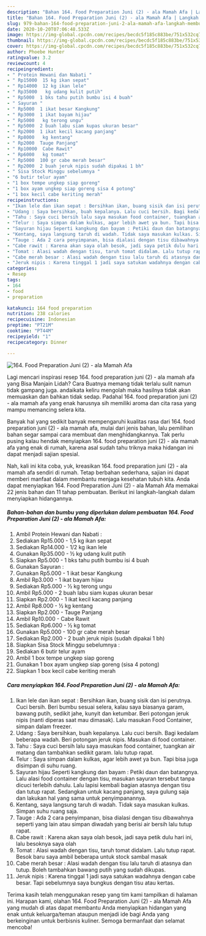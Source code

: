 ```yaml
---
description: "Bahan 164. Food Preparation Juni (2) - ala Mamah Afa | Langkah Membuat 164. Food Preparation Juni (2) - ala Mamah Afa Yang Sempurna"
title: "Bahan 164. Food Preparation Juni (2) - ala Mamah Afa | Langkah Membuat 164. Food Preparation Juni (2) - ala Mamah Afa Yang Sempurna"
slug: 979-bahan-164-food-preparation-juni-2-ala-mamah-afa-langkah-membuat-164-food-preparation-juni-2-ala-mamah-afa-yang-sempurna
date: 2020-10-20T07:06:48.533Z
image: https://img-global.cpcdn.com/recipes/becdc5f185c883be/751x532cq70/164-food-preparation-juni-2-ala-mamah-afa-foto-resep-utama.jpg
thumbnail: https://img-global.cpcdn.com/recipes/becdc5f185c883be/751x532cq70/164-food-preparation-juni-2-ala-mamah-afa-foto-resep-utama.jpg
cover: https://img-global.cpcdn.com/recipes/becdc5f185c883be/751x532cq70/164-food-preparation-juni-2-ala-mamah-afa-foto-resep-utama.jpg
author: Phoebe Hunter
ratingvalue: 3.2
reviewcount: 4
recipeingredient:
- " Protein Hewani dan Nabati "
- " Rp15000  15 kg ikan sepat"
- " Rp14000  12 kg ikan lele"
- " Rp35000   kg udang kulit putih"
- " Rp5000  1 bks tahu putih bumbu isi 4 buah"
- " Sayuran "
- " Rp5000  1 ikat besar Kangkung"
- " Rp3000  1 ikat bayam hijau"
- " Rp5000   kg terong ungu"
- " Rp5000  2 buah labu siam kupas ukuran besar"
- " Rp2000  1 ikat kecil kacang panjang"
- " Rp8000   kg kentang"
- " Rp2000  Tauge Panjang"
- " Rp10000  Cabe Rawit"
- " Rp6000   kg tomat"
- " Rp5000  100 gr cabe merah besar"
- " Rp2000  2 buah jeruk nipis sudah dipakai 1 bh"
- " Sisa Stock Minggu sebelumnya "
- "6 butir telur ayam"
- "1 box tempe ungkep siap goreng"
- "1 box ayam ungkep siap goreng sisa 4 potong"
- "1 box kecil cabe keriting merah"
recipeinstructions:
- "Ikan lele dan ikan sepat : Bersihkan ikan, buang sisik dan isi perutnya. Cuci bersih. Beri bumbu sesuai selera, kalau saya biasanya garam, bawang putih, sedikit jahe, kunyit dan ketumbar. Beri potongan jeruk nipis (nanti diperas saat mau dimasak). Lalu masukan Food Container, simpan dalam freezer."
- "Udang : Saya bersihkan, buah kepalanya. Lalu cuci bersih. Bagi kedalam beberapa wadah. Beri potongan jeruk nipis. Masukan di food container."
- "Tahu : Saya cuci bersih lalu saya masukan food container, tuangkan air matang dan tambahkan sedikit garam. lalu tutup rapat."
- "Telur : Saya simpan dalam kulkas, agar lebih awet ya bun. Tapi bisa juga disimpan di suhu ruang."
- "Sayuran hijau Seperti kangkung dan bayam : Petiki daun dan batangnya. Lalu alasi food container dengan tisu, masukan sayuran tersebut tanpa dicuci terlebih dahulu. Lalu lapisi kembali bagian atasnya dengan tisu dan tutup rapat. Sedangkan untuk kacang panjang, saya gulung saja dan lakukan hal yang sama untuk penyimpanannya."
- "Kentang, saya langsung taruh di wadah. Tidak saya masukan kulkas. Simpan suhu ruang saja."
- "Tauge : Ada 2 cara penyimpanan, bisa dialasi dengan tisu dibawahnya seperti yang lain atau simpan diwadah yang berisi air bersih lalu tutup rapat."
- "Cabe rawit : Karena akan saya olah besok, jadi saya petik dulu hari ini, lalu besoknya saya olah"
- "Tomat : Alasi wadah dengan tisu, taruh tomat didalam. Lalu tutup rapat. Besok baru saya ambil beberapa untuk stock sambal masak"
- "Cabe merah besar : Alasi wadah dengan tisu lalu taruh di atasnya dan tutup. Boleh tambahkan bawang putih yang sudah dikupas."
- "Jeruk nipis : Karena tinggal 1 jadi saya satukan wadahnya dengan cabe besar. Tapi sebelumnya saya bungkus dengan tisu atau kertas."
categories:
- Resep
tags:
- 164
- food
- preparation

katakunci: 164 food preparation 
nutrition: 238 calories
recipecuisine: Indonesian
preptime: "PT21M"
cooktime: "PT44M"
recipeyield: "1"
recipecategory: Dinner

---
```



![164. Food Preparation Juni (2) - ala Mamah Afa](https://img-global.cpcdn.com/recipes/becdc5f185c883be/751x532cq70/164-food-preparation-juni-2-ala-mamah-afa-foto-resep-utama.jpg)

Lagi mencari inspirasi resep 164. food preparation juni (2) - ala mamah afa yang Bisa Manjain Lidah? Cara Buatnya memang tidak terlalu sulit namun tidak gampang juga. andaikata keliru mengolah maka hasilnya tidak akan memuaskan dan bahkan tidak sedap. Padahal 164. food preparation juni (2) - ala mamah afa yang enak harusnya sih memiliki aroma dan cita rasa yang mampu memancing selera kita.



Banyak hal yang sedikit banyak mempengaruhi kualitas rasa dari 164. food preparation juni (2) - ala mamah afa, mulai dari jenis bahan, lalu pemilihan bahan segar sampai cara membuat dan menghidangkannya. Tak perlu pusing kalau hendak menyiapkan 164. food preparation juni (2) - ala mamah afa yang enak di rumah, karena asal sudah tahu triknya maka hidangan ini dapat menjadi sajian spesial.


Nah, kali ini kita coba, yuk, kreasikan 164. food preparation juni (2) - ala mamah afa sendiri di rumah. Tetap berbahan sederhana, sajian ini dapat memberi manfaat dalam membantu menjaga kesehatan tubuh kita. Anda dapat menyiapkan 164. Food Preparation Juni (2) - ala Mamah Afa memakai 22 jenis bahan dan 11 tahap pembuatan. Berikut ini langkah-langkah dalam menyiapkan hidangannya.

<!--inarticleads1-->

##### Bahan-bahan dan bumbu yang diperlukan dalam pembuatan 164. Food Preparation Juni (2) - ala Mamah Afa:

1. Ambil  Protein Hewani dan Nabati :
1. Sediakan  Rp15.000 - 1,5 kg ikan sepat
1. Sediakan  Rp14.000 - 1/2 kg ikan lele
1. Gunakan  Rp35.000 - ½ kg udang kulit putih
1. Siapkan  Rp5.000 - 1 bks tahu putih bumbu isi 4 buah
1. Gunakan  Sayuran :
1. Gunakan  Rp5.000 - 1 ikat besar Kangkung
1. Ambil  Rp3.000 - 1 ikat bayam hijau
1. Sediakan  Rp5.000 - ½ kg terong ungu
1. Ambil  Rp5.000 - 2 buah labu siam kupas ukuran besar
1. Siapkan  Rp2.000 - 1 ikat kecil kacang panjang
1. Ambil  Rp8.000 - ½ kg kentang
1. Siapkan  Rp2.000 - Tauge Panjang
1. Ambil  Rp10.000 - Cabe Rawit
1. Sediakan  Rp6.000 - ½ kg tomat
1. Gunakan  Rp5.000 - 100 gr cabe merah besar
1. Sediakan  Rp2.000 - 2 buah jeruk nipis (sudah dipakai 1 bh)
1. Siapkan  Sisa Stock Minggu sebelumnya :
1. Sediakan 6 butir telur ayam
1. Ambil 1 box tempe ungkep siap goreng
1. Gunakan 1 box ayam ungkep siap goreng (sisa 4 potong)
1. Siapkan 1 box kecil cabe keriting merah




<!--inarticleads2-->

##### Cara menyiapkan 164. Food Preparation Juni (2) - ala Mamah Afa:

1. Ikan lele dan ikan sepat : Bersihkan ikan, buang sisik dan isi perutnya. Cuci bersih. Beri bumbu sesuai selera, kalau saya biasanya garam, bawang putih, sedikit jahe, kunyit dan ketumbar. Beri potongan jeruk nipis (nanti diperas saat mau dimasak). Lalu masukan Food Container, simpan dalam freezer.
1. Udang : Saya bersihkan, buah kepalanya. Lalu cuci bersih. Bagi kedalam beberapa wadah. Beri potongan jeruk nipis. Masukan di food container.
1. Tahu : Saya cuci bersih lalu saya masukan food container, tuangkan air matang dan tambahkan sedikit garam. lalu tutup rapat.
1. Telur : Saya simpan dalam kulkas, agar lebih awet ya bun. Tapi bisa juga disimpan di suhu ruang.
1. Sayuran hijau Seperti kangkung dan bayam : Petiki daun dan batangnya. Lalu alasi food container dengan tisu, masukan sayuran tersebut tanpa dicuci terlebih dahulu. Lalu lapisi kembali bagian atasnya dengan tisu dan tutup rapat. Sedangkan untuk kacang panjang, saya gulung saja dan lakukan hal yang sama untuk penyimpanannya.
1. Kentang, saya langsung taruh di wadah. Tidak saya masukan kulkas. Simpan suhu ruang saja.
1. Tauge : Ada 2 cara penyimpanan, bisa dialasi dengan tisu dibawahnya seperti yang lain atau simpan diwadah yang berisi air bersih lalu tutup rapat.
1. Cabe rawit : Karena akan saya olah besok, jadi saya petik dulu hari ini, lalu besoknya saya olah
1. Tomat : Alasi wadah dengan tisu, taruh tomat didalam. Lalu tutup rapat. Besok baru saya ambil beberapa untuk stock sambal masak
1. Cabe merah besar : Alasi wadah dengan tisu lalu taruh di atasnya dan tutup. Boleh tambahkan bawang putih yang sudah dikupas.
1. Jeruk nipis : Karena tinggal 1 jadi saya satukan wadahnya dengan cabe besar. Tapi sebelumnya saya bungkus dengan tisu atau kertas.




Terima kasih telah menggunakan resep yang tim kami tampilkan di halaman ini. Harapan kami, olahan 164. Food Preparation Juni (2) - ala Mamah Afa yang mudah di atas dapat membantu Anda menyiapkan hidangan yang enak untuk keluarga/teman ataupun menjadi ide bagi Anda yang berkeinginan untuk berbisnis kuliner. Semoga bermanfaat dan selamat mencoba!
